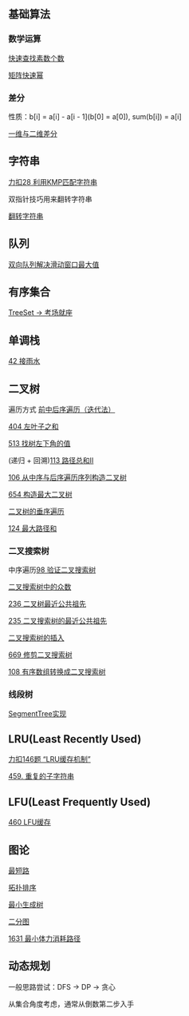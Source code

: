 ## 基础算法
### 数学运算
[快速查找素数个数](https://github.com/atomqin/leetcode/blob/master/problems/%E6%95%B0%E5%AD%A6%E8%BF%90%E7%AE%97/%E5%BF%AB%E9%80%9F%E6%9F%A5%E6%89%BE%E7%B4%A0%E6%95%B0%E4%B8%AA%E6%95%B0.md)

[矩阵快速幂](https://github.com/atomqin/leetcode/blob/master/problems/%E7%9F%A9%E9%98%B5%E5%BF%AB%E9%80%9F%E5%B9%82.md)
### 差分
性质：b[i] = a[i] - a[i - 1](b[0] = a[0]), sum(b[i]) = a[i]

[一维与二维差分](https://www.acwing.com/solution/content/10946/)
## 字符串
[力扣28 利用KMP匹配字符串](https://github.com/atomqin/leetcode/blob/master/problems/KMP%E7%AE%97%E6%B3%95.md)

双指针技巧用来翻转字符串

[翻转字符串](https://github.com/atomqin/leetcode/blob/master/problems/%E7%BF%BB%E8%BD%AC%E5%AD%97%E7%AC%A6%E4%B8%B2.md)

## 队列
[双向队列解决滑动窗口最大值](https://github.com/atomqin/leetcode/blob/master/problems/%E5%8F%8C%E5%90%91%E9%98%9F%E5%88%97%E8%A7%A3%E5%86%B3%E6%BB%91%E5%8A%A8%E7%AA%97%E5%8F%A3%E6%9C%80%E5%A4%A7%E5%80%BC.md)
## 有序集合
[TreeSet -> 考场就座](https://github.com/atomqin/leetcode/blob/master/problems/855%20%E8%80%83%E5%9C%BA%E5%B0%B1%E5%BA%A7.md)

## 单调栈

[42 接雨水](https://github.com/atomqin/leetcode/blob/master/problems/%E6%8E%A5%E9%9B%A8%E6%B0%B4.md)

## 二叉树

遍历方式
[前中后序遍历（迭代法）](https://github.com/atomqin/leetcode/blob/master/problems/%E4%BA%8C%E5%8F%89%E6%A0%91%E5%89%8D%E4%B8%AD%E5%90%8E%E5%BA%8F%E9%81%8D%E5%8E%86%EF%BC%88%E8%BF%AD%E4%BB%A3%E6%B3%95%EF%BC%89.md)
 
 [404 左叶子之和](https://github.com/atomqin/leetcode/blob/master/problems/404%20%E5%B7%A6%E5%8F%B6%E5%AD%90%E4%B9%8B%E5%92%8C.md)
 
 [513 找树左下角的值](https://github.com/atomqin/leetcode/blob/master/problems/%E6%89%BE%E6%A0%91%E5%B7%A6%E4%B8%8B%E8%A7%92%E7%9A%84%E5%80%BC.md)
 
 (递归 + 回溯)[113 路径总和II](https://github.com/atomqin/leetcode/blob/master/problems/%E8%B7%AF%E5%BE%84%E6%80%BB%E5%92%8CII.md)
 
 [106 从中序与后序遍历序列构造二叉树](https://github.com/atomqin/leetcode/blob/master/problems/%E4%BB%8E%E4%B8%AD%E5%BA%8F%E4%B8%8E%E5%90%8E%E5%BA%8F%E9%81%8D%E5%8E%86%E5%BA%8F%E5%88%97%E6%9E%84%E9%80%A0%E4%BA%8C%E5%8F%89%E6%A0%91.md)
 
 [654 构造最大二叉树](https://github.com/atomqin/leetcode/blob/master/problems/654%20%E6%9E%84%E9%80%A0%E6%9C%80%E5%A4%A7%E4%BA%8C%E5%8F%89%E6%A0%91.md)
 
 [二叉树的垂序遍历](https://github.com/atomqin/leetcode/blob/master/problems/%E6%A0%91/987%20%E4%BA%8C%E5%8F%89%E6%A0%91%E7%9A%84%E5%9E%82%E5%BA%8F%E9%81%8D%E5%8E%86.md)
 
 [124 最大路径和](https://github.com/atomqin/leetcode/blob/master/problems/%E6%A0%91/124%20%E4%BA%8C%E5%8F%89%E6%A0%91%E4%B8%AD%E7%9A%84%E6%9C%80%E5%A4%A7%E8%B7%AF%E5%BE%84%E5%92%8C.md)
 ### 二叉搜索树
 中序遍历[98 验证二叉搜索树](https://github.com/atomqin/leetcode/blob/master/problems/98%20%E9%AA%8C%E8%AF%81%E4%BA%8C%E5%8F%89%E6%90%9C%E7%B4%A2%E6%A0%91.md)
 
 [二叉搜索树中的众数](https://github.com/atomqin/leetcode/blob/master/problems/501%20%E4%BA%8C%E5%8F%89%E6%90%9C%E7%B4%A2%E6%A0%91%E4%B8%AD%E7%9A%84%E4%BC%97%E6%95%B0.md)
 
 [236 二叉树最近公共祖先](https://github.com/atomqin/leetcode/blob/master/problems/%E4%BA%8C%E5%8F%89%E6%A0%91%E6%9C%80%E8%BF%91%E5%85%AC%E5%85%B1%E7%A5%96%E5%85%88.md)
 
 [235 二叉搜索树的最近公共祖先](https://github.com/atomqin/leetcode/blob/master/problems/235%20%E4%BA%8C%E5%8F%89%E6%90%9C%E7%B4%A2%E6%A0%91%E7%9A%84%E6%9C%80%E8%BF%91%E5%85%AC%E5%85%B1%E7%A5%96%E5%85%88.md)
 
 [二叉搜索树的插入](https://github.com/atomqin/leetcode/blob/master/problems/701%20%E4%BA%8C%E5%8F%89%E6%90%9C%E7%B4%A2%E6%A0%91%E7%9A%84%E6%8F%92%E5%85%A5%E6%93%8D%E4%BD%9C.md)
 
 [669 修剪二叉搜索树](https://github.com/atomqin/leetcode/blob/master/problems/669%20%E4%BF%AE%E5%89%AA%E4%BA%8C%E5%8F%89%E6%90%9C%E7%B4%A2%E6%A0%91.md)
 
 [108 有序数组转换成二叉搜索树](https://github.com/atomqin/leetcode/blob/master/problems/%E6%9C%89%E5%BA%8F%E6%95%B0%E7%BB%84%E8%BD%AC%E6%8D%A2%E4%B8%BA%E4%BA%8C%E5%8F%89%E6%90%9C%E7%B4%A2%E6%A0%91.md)
 ### 线段树
 [SegmentTree实现](https://github.com/atomqin/leetcode/new/master/problems)
## LRU(Least Recently Used)
[力扣146题 “LRU缓存机制”](https://github.com/atomqin/leetcode/blob/master/problems/LRU%E5%AE%9E%E7%8E%B0.md)

[459. 重复的子字符串](https://github.com/atomqin/leetcode/blob/master/problems/459.%20%E9%87%8D%E5%A4%8D%E7%9A%84%E5%AD%90%E5%AD%97%E7%AC%A6%E4%B8%B2.md)
## LFU(Least Frequently Used)
[460 LFU缓存](https://github.com/atomqin/leetcode/blob/master/problems/LFU%E7%AE%97%E6%B3%95%E5%AE%9E%E7%8E%B0.md)
## 图论
[最短路](https://github.com/atomqin/leetcode/blob/master/problems/%E6%8B%93%E6%89%91%E6%8E%92%E5%BA%8F.md)

[拓扑排序](https://github.com/atomqin/leetcode/blob/master/problems/%E6%8B%93%E6%89%91%E6%8E%92%E5%BA%8F.md)

[最小生成树](https://github.com/atomqin/leetcode/blob/master/problems/%E6%9C%80%E5%B0%8F%E7%94%9F%E6%88%90%E6%A0%91.md)

[二分图](https://github.com/atomqin/leetcode/blob/master/problems/%E4%BA%8C%E5%88%86%E5%9B%BE.md)

[1631 最小体力消耗路径](https://github.com/atomqin/leetcode/blob/master/problems/1631%20%E6%9C%80%E5%B0%8F%E4%BD%93%E5%8A%9B%E6%B6%88%E8%80%97%E8%B7%AF%E5%BE%84.md)
## 动态规划
一般思路尝试：DFS -> DP -> 贪心

从集合角度考虑，通常从倒数第二步入手
